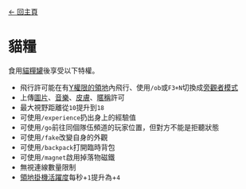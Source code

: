 [← 回主頁](../)
# 貓糧
食用[貓糧罐](../item/canned_cat.md)後享受以下特權。

- 飛行許可能在有[Y權限的領地](../item/land_book.md#y-飛行)內飛行、使用`/ob`或`F3+N`切換成[旁觀者模式](https://minecraft.fandom.com/zh/wiki/旁觀者模式)
- 上傳[圖片](https://discord.com/channels/799977829805981716/1050904585746784258)、[音樂](https://discord.com/channels/799977829805981716/1050912245758050326)、[皮膚](https://discord.com/channels/799977829805981716/1052733588765937694)、[暱稱](https://discord.com/channels/799977829805981716/1052733336138825808)許可
- 最大視野距離從`10`提升到`18`
- 可使用`/experience`扔出身上的經驗值
- 可使用`/go`前往同個隊伍頻道的玩家位置，但對方不能是拒聽狀態
- 可使用`/fake`改變自身的外觀
- 可使用`/backpack`打開臨時背包
- 可使用`/magnet`啟用掉落物磁鐵
- 無視連線數量限制
- [領地掛機活躍度](../item/land_book.md#活躍)每秒+`1`提升為+`4`